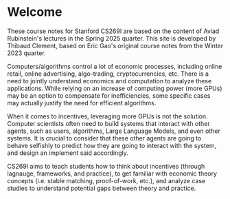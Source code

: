 # Welcome

These course notes for Stanford CS269I are based on the content of Aviad Rubinstein's lectures in the Spring 2025 quarter. This site is developed by Thibaud Clement, based on Eric Gao's original course notes from the Winter 2023 quarter.

Computers/algorithms control a lot of economic processes, including online retail, online advertising, algo-trading, cryptocurrencies, etc. There is a need to jointly understand economics and computation to analyze these applications. While relying on an increase of computing power (more GPUs) may be an option to compensate for inefficiencies, some specific cases may actually justify the need for efficient algorithms.
    
When it comes to incentives, leveraging more GPUs is not the solution. Computer scientists often need to build systems that interact with other agents, such as users, algorithms, Large Language Models, and even other systems. It is crucial to consider that these other agents are going to behave selfishly to predict how they are going to interact with the system, and design an implement said accordingly.

CS269I aims to teach students how to think about incentives (through lagnauge, frameworks, and practice), to get familiar with economic theory concepts (i.e. stable matching, proof-of-work, etc.), and analyze case studies to understand potential gaps between theory and practice.
